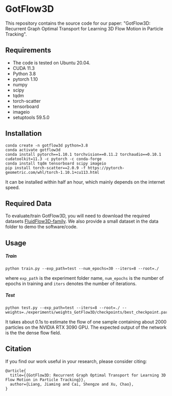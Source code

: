 # GotFlow3D

This repository contains the source code for our paper: "GotFlow3D: Recurrent Graph Optimal Transport for Learning 3D Flow Motion in Particle Tracking".

## Requirements

- The code is tested on Ubuntu 20.04.
- CUDA 11.3
- Python 3.8
- pytorch 1.10
- numpy
- scipy
- tqdm
- torch-scatter
- tensorboard
- imageio
- setuptools 59.5.0

## Installation

```shell
conda create -n gotflow3d python=3.8
conda activate gotflow3d
conda install pytorch==1.10.1 torchvision==0.11.2 torchaudio==0.10.1 cudatoolkit=11.3 -c pytorch -c conda-forge
conda install tqdm tensorboard scipy imageio
pip install torch-scatter==2.0.9 -f https://pytorch-geometric.com/whl/torch-1.10.1+cu113.html
```

It can be installed within half an hour, which mainly depends on the internet speed.

## Required Data

To evaluate/train GotFlow3D, you will need to download the required datasets [FluidFlow3D-family](https://github.com/JiamingSkGrey/FluidFlow3D-family).  We also provide a small dataset in the data folder to demo the software/code.

## Usage

##### Train

```shell
python train.py --exp_path=test --num_epochs=30 --iters=8 --root=./
```

where `exp_path` is the experiment folder name, `num_epochs` is the number of epochs in training and `iters` denotes the    number  of iterations.

##### Test

```shell
python test.py --exp_path=test --iters=8 --root=./ --weights=./experiments/weights_GotFlow3D/checkpoints/best_checkpoint.params
```

It takes about 0.1s to estimate the flow of one sample containing about 2000 particles on the NVIDIA RTX 3090 GPU. The expected output of the network is the the dense flow field.

## Citation

If you find our work useful in your research, please consider citing:

```
@article{
  title={{GotFlow3D: Recurrent Graph Optimal Transport for Learning 3D Flow Motion in Particle Tracking}},
  author={Liang, Jiaming and Cai, Shengze and Xu, Chao},
}
```

